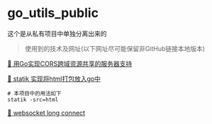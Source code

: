 # go_utils_public

这个是从私有项目中单独分离出来的

> 使用到的技术及网址(以下网址尽可能保留非GitHub链接本地版本)

[🔗 用Go实现CORS跨域资源共享的服务器支持](http://semicircle.github.io/blog/2013/09/29/go-with-cors/)

[🔗 statik 实现将html打包放入go中](https://github.com/rakyll/statik)
```shell script
# 本项目中的用法如下
statik -src=html
```

[🔗 websocket long connect](https://github.com/qianlnk/longsocket)